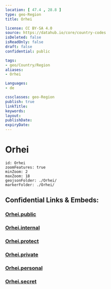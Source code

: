 ```yaml
---
location: [ 47.4 , 28.8 ] 
type: geo-Region
title: Orhei

license: CC BY-SA 4.0
source: https://datahub.io/core/country-codes
isDeleted: false
isReadOnly: false
draft: false
confidential: public

tags:
- geo/Country/Region
aliases:
- Orhei

Languages:
- de

cssclasses: geo-Region
publish: true
linkTitle: 
keywords: 
layout: 
publishDate: 
expiryDate: 
---
```


# Orhei

```leaflet
id: Orhei
zoomFeatures: true 
minZoom: 2 
maxZoom: 18
geojsonFolder: ./Orhei/
markerFolder: ./Orhei/
```


## Confidential Links & Embeds: 

### [Orhei.public](/_public/\Earth\Continent\Europe\Europe~East\Moldova\Districts~MoldovaOrhei.public.md) 

### [Orhei.internal](/_internal/\Earth\Continent\Europe\Europe~East\Moldova\Districts~MoldovaOrhei.internal.md) 

### [Orhei.protect](/_protect/\Earth\Continent\Europe\Europe~East\Moldova\Districts~MoldovaOrhei.protect.md) 

### [Orhei.private](/_private/\Earth\Continent\Europe\Europe~East\Moldova\Districts~MoldovaOrhei.private.md) 

### [Orhei.personal](/_personal/\Earth\Continent\Europe\Europe~East\Moldova\Districts~MoldovaOrhei.personal.md) 

### [Orhei.secret](/_secret/\Earth\Continent\Europe\Europe~East\Moldova\Districts~MoldovaOrhei.secret.md)

